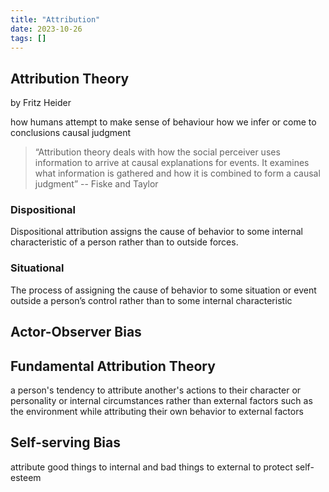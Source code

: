 ```yaml
---
title: "Attribution"
date: 2023-10-26
tags: []
---
```

## Attribution Theory 
by Fritz Heider

how humans attempt to make sense of behaviour 
how we infer or come to conclusions
causal judgment

>“Attribution theory deals with how the social perceiver uses information to arrive at causal explanations for events. It examines what information is gathered and how it is combined to form a causal judgment”
> -- Fiske and Taylor

### Dispositional
Dispositional attribution assigns the cause of behavior to some
internal characteristic of a person rather than to outside forces.
### Situational
The process of assigning the cause of behavior to some situation or event outside a person’s control rather than to some internal characteristic

## Actor-Observer Bias


## Fundamental Attribution Theory
 a person's tendency to attribute another's actions to their character or personality or internal circumstances rather than external factors such as the environment while attributing their own behavior to external factors

## Self-serving Bias
attribute good things to internal and bad things to external
to protect self-esteem
